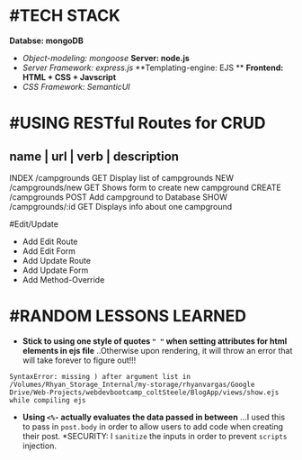 #TECH STACK
=============
**Databse: mongoDB**
- *Object-modeling: mongoose*
**Server: node.js**
- *Server Framework: express.js*
**Templating-engine: EJS **
**Frontend: HTML + CSS + Javscript**
- *CSS Framework: SemanticUI*

#USING RESTful Routes for CRUD
=============

name      |     url       |    verb     |   description
-------------------------------------------------------------------------------
INDEX     /campgrounds        GET        Display list of campgrounds
NEW       /campgrounds/new    GET        Shows form to create new campground
CREATE    /campgrounds        POST       Add campground to Database
SHOW      /campgrounds/:id    GET        Displays info about one campground

#Edit/Update
* Add Edit Route
* Add Edit Form
* Add Update Route
* Add Update Form
* Add Method-Override


#RANDOM LESSONS LEARNED
=============
- **Stick to using one style of quotes `" "` when setting attributes for html elements in ejs file** 
..Otherwise upon rendering, it will throw an error that will take forever to figure out!!!
```
SyntaxError: missing ) after argument list in /Volumes/Rhyan_Storage_Internal/my-storage/rhyanvargas/Google Drive/Web-Projects/webdevbootcamp_coltSteele/BlogApp/views/show.ejs while compiling ejs
```

- **Using `<%-` actually evaluates the data passed in between** ...I used this to pass in `post.body` in order to allow users to add code when creating their post. *SECURITY: I `sanitize` the inputs in order to prevent `scripts` injection. 
